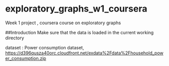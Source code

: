 # exploratory_graphs_w1_coursera
Week 1 project , coursera course on exploratory graphs

##Introduction
Make sure that the data is loaded in the current working directory

dataset : Power consumption dataset,  https://d396qusza40orc.cloudfront.net/exdata%2Fdata%2Fhousehold_power_consumption.zip

